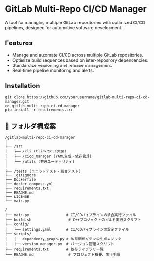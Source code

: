 # GitLab Multi-Repo CI/CD Manager

A tool for managing multiple GitLab repositories with optimized CI/CD pipelines, designed for automotive software development.

## Features
- Manage and automate CI/CD across multiple GitLab repositories.
- Optimize build sequences based on inter-repository dependencies.
- Standardize versioning and release management.
- Real-time pipeline monitoring and alerts.

## Installation
```
git clone https://github.com/yourusername/gitlab-multi-repo-ci-cd-manager.git
cd gitlab-multi-repo-ci-cd-manager
pip install -r requirements.txt
```
## **📂 フォルダ構成案**
```
/gitlab-multi-repo-ci-cd-manager
│
├── /src
│   ├── /cli (ClickでCLI実装)
│   ├── /cicd_manager (YAML生成・依存管理)
│   └── /utils (共通ユーティリティ)
│
├── /tests (ユニットテスト・統合テスト)
├── .gitignore
├── Dockerfile
├── docker-compose.yml
├── requirements.txt
├── README.md
├── LICENSE
└── main.py
```

```
/
├── main.py                 # CI/CDパイプラインの統合実行ファイル
├── build.sh                 # C++プロジェクトのビルド実行スクリプト
├── config/
│   └── settings.yaml       # CI/CDパイプラインの設定ファイル
├── scripts/
│   ├── dependency_graph.py # 依存関係グラフの生成ロジック
│   ├── version_manager.py  # バージョン管理スクリプト
├── requirements.txt        # 依存ライブラリ一覧
└── README.md                # プロジェクト概要、実行手順
```
